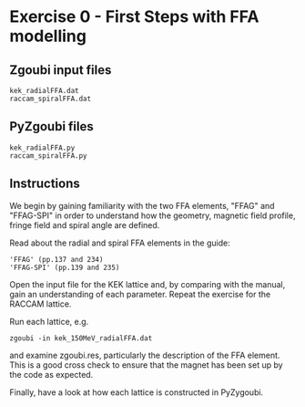 # Exercise 0 - First Steps with FFA modelling

## Zgoubi input files

```
kek_radialFFA.dat
raccam_spiralFFA.dat
```

## PyZgoubi files

```
kek_radialFFA.py
raccam_spiralFFA.py
```

## Instructions

We begin by gaining familiarity with the two FFA elements, "FFAG" and "FFAG-SPI" in order to understand how
the geometry, magnetic field profile, fringe field and spiral angle are defined.

Read about the radial and spiral FFA elements in the guide:
```
'FFAG' (pp.137 and 234)
'FFAG-SPI' (pp.139 and 235)
```

Open the input file for the KEK lattice and, by comparing with the manual, gain an understanding of each parameter. Repeat the exercise for the RACCAM lattice.

Run each lattice, e.g.
```
zgoubi -in kek_150MeV_radialFFA.dat
```
and examine zgoubi.res, particularly the description of the FFA element. This is a good cross check to ensure that the magnet has been set up by the code as expected.

Finally, have a look at how each lattice is constructed in PyZygoubi.


